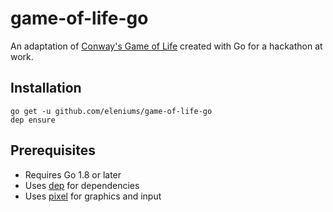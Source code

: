 # game-of-life-go
An adaptation of [Conway's Game of Life](https://en.wikipedia.org/wiki/Conway%27s_Game_of_Life) created with Go for a hackathon at work.

## Installation
```
go get -u github.com/eleniums/game-of-life-go
dep ensure
```

## Prerequisites
- Requires Go 1.8 or later
- Uses [dep](https://github.com/golang/dep) for dependencies
- Uses [pixel](https://github.com/faiface/pixel) for graphics and input
